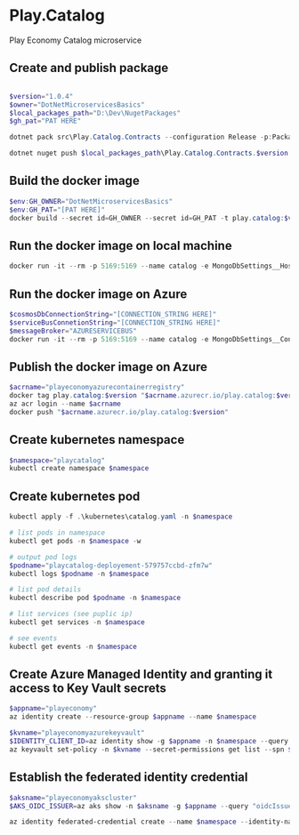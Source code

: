 # Play.Catalog
Play Economy Catalog microservice

## Create and publish package
```powershell

$version="1.0.4"
$owner="DotNetMicroservicesBasics"
$local_packages_path="D:\Dev\NugetPackages"
$gh_pat="PAT HERE"

dotnet pack src\Play.Catalog.Contracts --configuration Release -p:PackageVersion=$version -p:RepositoryUrl=https://github.com/$owner/Play.Catalog -o $local_packages_path

dotnet nuget push $local_packages_path\Play.Catalog.Contracts.$version.nupkg --api-key $gh_pat --source github
```

## Build the docker image
```powershell
$env:GH_OWNER="DotNetMicroservicesBasics"
$env:GH_PAT="[PAT HERE]"
docker build --secret id=GH_OWNER --secret id=GH_PAT -t play.catalog:$version .
```

## Run the docker image on local machine
```powershell
docker run -it --rm -p 5169:5169 --name catalog -e MongoDbSettings__Host=mongo -e RabbitMqSettings__Host=rabbitmq --network playinfrastructure_default play.catalog:$version
```

## Run the docker image on Azure
```powershell
$cosmosDbConnectionString="[CONNECTION_STRING HERE]"
$serviceBusConnetionString="[CONNECTION_STRING HERE]"
$messageBroker="AZURESERVICEBUS"
docker run -it --rm -p 5169:5169 --name catalog -e MongoDbSettings__ConnectionString=$cosmosDbConnectionString -e ServiceSettings__MessageBroker=$messageBroker -e ServiceBusSettings__ConnectionString=$serviceBusConnetionString play.catalog:$version
```


## Publish the docker image on Azure
```powershell
$acrname="playeconomyazurecontainerregistry"
docker tag play.catalog:$version "$acrname.azurecr.io/play.catalog:$version"
az acr login --name $acrname
docker push "$acrname.azurecr.io/play.catalog:$version"
```

## Create kubernetes namespace
```powershell
$namespace="playcatalog"
kubectl create namespace $namespace
```

## Create kubernetes pod
```powershell
kubectl apply -f .\kubernetes\catalog.yaml -n $namespace

# list pods in namespace
kubectl get pods -n $namespace -w

# output pod logs
$podname="playcatalog-deployement-579757ccbd-zfm7w"
kubectl logs $podname -n $namespace

# list pod details
kubectl describe pod $podname -n $namespace

# list services (see puplic ip)
kubectl get services -n $namespace

# see events
kubectl get events -n $namespace
```

## Create Azure Managed Identity and granting it access to Key Vault secrets
```powershell
$appname="playeconomy"
az identity create --resource-group $appname --name $namespace

$kvname="playeconomyazurekeyvault"
$IDENTITY_CLIENT_ID=az identity show -g $appname -n $namespace --query clientId -otsv
az keyvault set-policy -n $kvname --secret-permissions get list --spn $IDENTITY_CLIENT_ID
```

## Establish the federated identity credential
```powershell
$aksname="playeconomyakscluster"
$AKS_OIDC_ISSUER=az aks show -n $aksname -g $appname --query "oidcIssuerProfile.issuerUrl" -otsv

az identity federated-credential create --name $namespace --identity-name $namespace --resource-group $appname --issuer $AKS_OIDC_ISSUER --subject system:serviceaccount:"${namespace}":"${namespace}-serviceaccount"
```